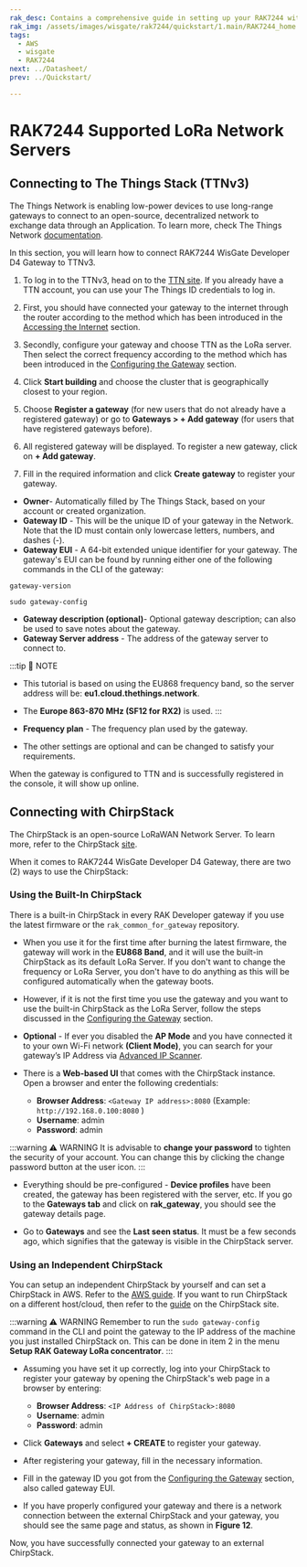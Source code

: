 ```yaml
---
rak_desc: Contains a comprehensive guide in setting up your RAK7244 with TTN and ChirpStack.
rak_img: /assets/images/wisgate/rak7244/quickstart/1.main/RAK7244_home.png
tags:
  - AWS
  - wisgate
  - RAK7244
next: ../Datasheet/
prev: ../Quickstart/

---
```


# RAK7244 Supported LoRa Network Servers


## Connecting to The Things Stack (TTNv3)

The Things Network is enabling low-power devices to use long-range gateways to connect to an open-source, decentralized network to exchange data through an Application. To learn more, check The Things Network [documentation](https://www.thethingsnetwork.org/docs/).

In this section, you will learn how to connect RAK7244 WisGate Developer D4 Gateway to TTNv3.

1. To log in to the TTNv3, head on to the [TTN site](https://www.thethingsnetwork.org/). If you already have a TTN account, you can use your The Things ID credentials to log in.

2. First, you should have connected your gateway to the internet through the router according to the method which has been introduced in the [Accessing the Internet](/Product-Categories/WisGate/RAK7244/Quickstart/#accessing-the-internet) section.

3. Secondly, configure your gateway and choose TTN as the LoRa server. Then select the correct frequency according to the method which has been introduced in the [Configuring the Gateway](/Product-Categories/WisGate/RAK7244/Quickstart/#configuring-the-gateway) section.

4. Click **Start building** and choose the cluster that is geographically closest to your region.


<rk-img
  src="/assets/images/wisgate/rak7244/supported-lora-network-servers/ttn/1.choose-cluster.png"
  width="100%"
  caption="Choosing cluster"
/>

5. Choose **Register a gateway** (for new users that do not already have a registered gateway) or go to **Gateways > + Add gateway** (for users that have registered gateways before).

<rk-img
  src="/assets/images/wisgate/rak7244/supported-lora-network-servers/ttn/2.console-page.png"
  width="100%"
  caption="The Things Network console page"
/>

6. All registered gateway will be displayed. To register a new gateway, click on **+ Add gateway**.

<rk-img
  src="/assets/images/wisgate/rak7244/supported-lora-network-servers/ttn/3.add-gateway.png"
  width="100%"
  caption="Adding a new gateway"
/>

7. Fill in the required information and click **Create gateway** to register your gateway.

<rk-img
  src="/assets/images/wisgate/rak7244/supported-lora-network-servers/ttn/4.register-gateway.png"
  width="100%"
  caption="Registering your gateway"
/>

- **Owner**- Automatically filled by The Things Stack, based on your account or created organization.
- **Gateway ID** - This will be the unique ID of your gateway in the Network. Note that the ID must contain only lowercase letters, numbers, and dashes (-).
- **Gateway EUI** - A 64-bit extended unique identifier for your gateway. The gateway's EUI can be found by running either one of the following commands in the CLI of the gateway:

```
gateway-version
```

```
sudo gateway-config
```

- **Gateway description (optional)**- Optional gateway description; can also be used to save notes about the gateway.
- **Gateway Server address** - The address of the gateway server to connect to.

:::tip 📝 NOTE
- This tutorial is based on using the EU868 frequency band, so the server address will be: **eu1.cloud.thethings.network**.
- The **Europe 863-870&nbsp;MHz (SF12 for RX2)** is used. 
:::

- **Frequency plan** - The frequency plan used by the gateway.
- The other settings are optional and can be changed to satisfy your requirements.

When the gateway is configured to TTN and is successfully registered in the console, it will show up online.

<rk-img
  src="/assets/images/wisgate/rak7244/supported-lora-network-servers/ttn/5.gateway-connected.png"
  width="100%"
  caption="Gateway connected successfully to TTN"
/>



## Connecting with ChirpStack

The ChirpStack is an open-source LoRaWAN Network Server. To learn more, refer to the ChirpStack [site](https://www.chirpstack.io/).

When it comes to RAK7244 WisGate Developer D4 Gateway, there are two (2) ways to use the ChirpStack:

### Using the Built-In ChirpStack

There is a built-in ChirpStack in every RAK Developer gateway if you use the latest firmware or the `rak_common_for_gateway` repository.

- When you use it for the first time after burning the latest firmware, the gateway will work in the **EU868 Band**, and it will use the built-in ChirpStack as its default LoRa Server. If you don't want to change the frequency or LoRa Server, you don't have to do anything as this will be configured automatically when the gateway boots.

- However, if it is not the first time you use the gateway and you want to use the built-in ChirpStack as the LoRa Server, follow the steps discussed in the [Configuring the Gateway](/Product-Categories/WisGate/RAK7244/Quickstart/#configuring-the-gateway) section.

- **Optional** - If ever you disabled the **AP Mode** and you have connected it to your own Wi-Fi network **(Client Mode)**, you can search for your gateway’s IP Address via [Advanced IP Scanner](https://www.advanced-ip-scanner.com/).

- There is a **Web-based UI** that comes with the ChirpStack instance. Open a browser and enter the following credentials:
  
    - **Browser Address**: `<Gateway IP address>:8080` (Example: `http://192.168.0.100:8080` )
    - **Username**: admin
    - **Password**: admin

:::warning ⚠️ WARNING
It is advisable to **change your password** to tighten the security of your account. You can change this by clicking the change password button at the user icon.
:::

<rk-img
  src="/assets/images/wisgate/rak7244/supported-lora-network-servers/chirpstack/6.chirpstack-ui.png"
  width="100%"
  caption="ChirpStack web-based UI"
/>

- Everything should be pre-configured - **Device profiles** have been created, the gateway has been registered with the server, etc. If you go to the **Gateways tab** and click on **rak_gateway**, you should see the gateway details page.

<rk-img
  src="/assets/images/wisgate/rak7244/supported-lora-network-servers/chirpstack/7.available-gateway.png"
  width="100%"
  caption="Available gateway in Chirpstack"
/>

- Go to **Gateways** and see the **Last seen status**. It must be a few seconds ago, which signifies that the gateway is visible in the ChirpStack server.

<rk-img
  src="/assets/images/wisgate/rak7244/supported-lora-network-servers/chirpstack/8.seen-status.png"
  width="100%"
  caption="Last seen status"
/>



### Using an Independent ChirpStack

You can setup an independent ChirpStack by yourself and can set a ChirpStack in AWS. Refer to the [AWS guide](https://docs.rakwireless.com/Knowledge-Hub/Learn/Amazon-Web-Services/). If you want to run ChirpStack on a different host/cloud, then refer to the [guide](https://www.chirpstack.io/guides/debian-ubuntu/) on the ChirpStack site.


:::warning ⚠️ WARNING
Remember to run the `sudo gateway-config` command in the CLI and point the gateway to the IP address of the machine you just installed ChirpStack on. This can be done in item 2 in the menu **Setup RAK Gateway LoRa concentrator**.
:::


- Assuming you have set it up correctly, log into your ChirpStack to register your gateway by opening the ChirpStack's web page in a browser by entering:
  
    - **Browser Address**: `<IP Address of ChirpStack>:8080`
    - **Username**: admin
    - **Password**: admin


<rk-img
  src="/assets/images/wisgate/rak7244/supported-lora-network-servers/chirpstack/9.login-page.png"
  width="100%"
  caption="ChirpStack login page"
/>


- Click **Gateways** and select **+ CREATE** to register your gateway.

<rk-img
  src="/assets/images/wisgate/rak7244/supported-lora-network-servers/chirpstack/10.registered-gateways.png"
  width="100%"
  caption="ChirpStack registered gateways"
/>

- After registering your gateway, fill in the necessary information.

<rk-img
  src="/assets/images/wisgate/rak7244/supported-lora-network-servers/chirpstack/11.fill-in.png"
  width="100%"
  caption="Filling in the details"
/>

- Fill in the gateway ID you got from the [Configuring the Gateway](/Product-Categories/WisGate/RAK7244/Quickstart/#configuring-the-gateway) section, also called gateway EUI.

- If you have properly configured your gateway and there is a network connection between the external ChirpStack and your gateway, you should see the same page and status, as shown in **Figure 12**.

<rk-img
  src="/assets/images/wisgate/rak7244/supported-lora-network-servers/chirpstack/12.successful-registration.png"
  width="100%"
  caption="Successfully registered a gateway"
/>

Now, you have successfully connected your gateway to an external ChirpStack.

